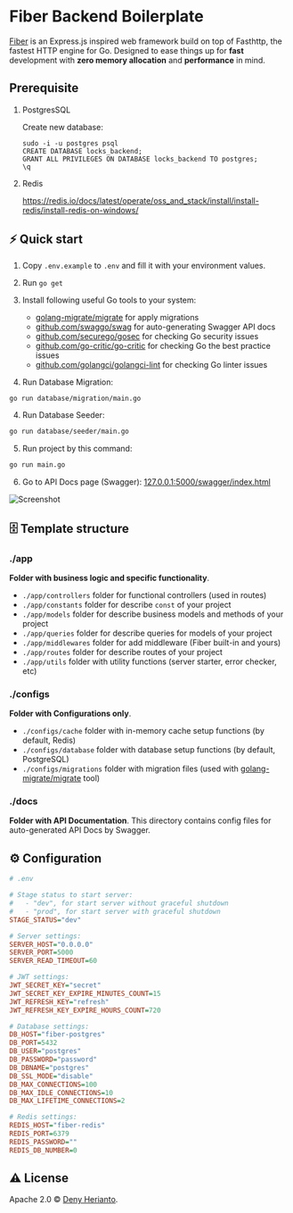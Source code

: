 # Fiber Backend Boilerplate

[Fiber](https://gofiber.io/) is an Express.js inspired web framework build on top of Fasthttp, the fastest HTTP engine for Go. Designed to ease things up for **fast** development with **zero memory allocation** and **performance** in mind.

## Prerequisite
1. PostgresSQL
   
   Create new database:

   ```
   sudo -i -u postgres psql
   CREATE DATABASE locks_backend;
   GRANT ALL PRIVILEGES ON DATABASE locks_backend TO postgres;
   \q
   ``` 

2. Redis

   https://redis.io/docs/latest/operate/oss_and_stack/install/install-redis/install-redis-on-windows/


## ⚡️ Quick start

1. Copy `.env.example` to `.env` and fill it with your environment values.
2. Run `go get`
3. Install following useful Go tools to your system:

   - [golang-migrate/migrate](https://github.com/golang-migrate/migrate#cli-usage) for apply migrations
   - [github.com/swaggo/swag](https://github.com/swaggo/swag) for auto-generating Swagger API docs
   - [github.com/securego/gosec](https://github.com/securego/gosec) for checking Go security issues
   - [github.com/go-critic/go-critic](https://github.com/go-critic/go-critic) for checking Go the best practice issues
   - [github.com/golangci/golangci-lint](https://github.com/golangci/golangci-lint) for checking Go linter issues

3. Run Database Migration:

```bash
go run database/migration/main.go
```

4. Run Database Seeder:

```bash
go run database/seeder/main.go
```

5. Run project by this command:

```bash
go run main.go
```

6. Go to API Docs page (Swagger): [127.0.0.1:5000/swagger/index.html](http://127.0.0.1:5000/swagger/index.html)

![Screenshot](https://user-images.githubusercontent.com/11155743/112715187-07dab100-8ef0-11eb-97ea-68d34f2178f6.png)

## 🗄 Template structure

### ./app

**Folder with business logic and specific functionality**.

- `./app/controllers` folder for functional controllers (used in routes)
- `./app/constants` folder for describe `const` of your project
- `./app/models` folder for describe business models and methods of your project
- `./app/queries` folder for describe queries for models of your project
- `./app/middlewares` folder for add middleware (Fiber built-in and yours)
- `./app/routes` folder for describe routes of your project
- `./app/utils` folder with utility functions (server starter, error checker, etc)

### ./configs

**Folder with Configurations only**.

- `./configs/cache` folder with in-memory cache setup functions (by default, Redis)
- `./configs/database` folder with database setup functions (by default, PostgreSQL)
- `./configs/migrations` folder with migration files (used with [golang-migrate/migrate](https://github.com/golang-migrate/migrate) tool)

### ./docs

**Folder with API Documentation**. This directory contains config files for auto-generated API Docs by Swagger.

## ⚙️ Configuration

```ini
# .env

# Stage status to start server:
#   - "dev", for start server without graceful shutdown
#   - "prod", for start server with graceful shutdown
STAGE_STATUS="dev"

# Server settings:
SERVER_HOST="0.0.0.0"
SERVER_PORT=5000
SERVER_READ_TIMEOUT=60

# JWT settings:
JWT_SECRET_KEY="secret"
JWT_SECRET_KEY_EXPIRE_MINUTES_COUNT=15
JWT_REFRESH_KEY="refresh"
JWT_REFRESH_KEY_EXPIRE_HOURS_COUNT=720

# Database settings:
DB_HOST="fiber-postgres"
DB_PORT=5432
DB_USER="postgres"
DB_PASSWORD="password"
DB_DBNAME="postgres"
DB_SSL_MODE="disable"
DB_MAX_CONNECTIONS=100
DB_MAX_IDLE_CONNECTIONS=10
DB_MAX_LIFETIME_CONNECTIONS=2

# Redis settings:
REDIS_HOST="fiber-redis"
REDIS_PORT=6379
REDIS_PASSWORD=""
REDIS_DB_NUMBER=0
```

## ⚠️ License

Apache 2.0 &copy; [Deny Herianto](https://denyherianto.com/).
